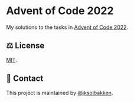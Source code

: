 # Advent of Code 2022

My solutions to the tasks in [Advent of Code 2022](https://adventofcode.com/2022).

## ⚖️ License
[MIT](LICENSE).

## 👥 Contact

This project is maintained by [@jksolbakken](https://github.com/jksolbakken).



